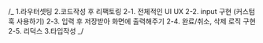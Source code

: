 /_ 1.라우터셋팅 2.코드작성 후 리팩토링
2-1. 전체적인 UI UX
2-2. input 구현 (커스텀훅 사용하기)
2-3. 입력 후 저장받아 화면에 출력해주기
2-4. 완료/취소, 삭제 로직 구현
2-5. 리덕스 3.타입작성
_/
